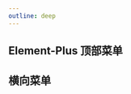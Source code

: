 ```yaml
---
outline: deep
---
```


## Element-Plus 顶部菜单

<preview path="./components/nav1.vue" title="菜单" description="滑动滚动条，观察顶部菜单的变化"></preview>

## 横向菜单

<preview path="./components/nav2.vue" title="菜单" description="滑动滚动条，观察顶部菜单的变化"></preview>
